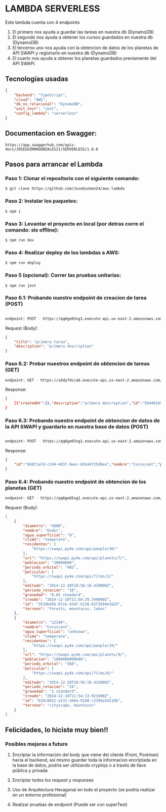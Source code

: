 # LAMBDA SERVERLESS

Este lambda cuenta con 4 endpoints
1. El primero nos ayuda a guardar las tareas en nuestra db (DynamoDB)
2. El segundo nos ayuda a obtener los cursos guardados en nuestra db (DynamoDB)
3. El tercerno uno nos ayuda con la obtencion de datos de los planetas de API SWAPI y registrarlo en nuestra db (DynamoDB)
4. El cuarto nos ayuda a obtener los planetas guardados previamente del API SWAPI.

## Tecnologías usadas

```json
{
    "backend": "TypeScript",
    "cloud": "AWS",
    "db_no_relacional": "DynamoDB",
    "unit_test": "jest",
    "config_lambda": "serverless"
}
```
## Documentacion en Swagger:
```
https://app.swaggerhub.com/apis-docs/JOSEGUZMANGONZALES21/SERVERLESS/1.0.0
```


## Pasos para arrancar el Lambda

### Paso 1: Clonar el repositorio con el siguiente comando:
```
$ git clone https://github.com/JoseGuzman24/aws-lambda
```

### Paso 2: Instalar los paquetes:
```
$ npm i
```

### Paso 3: Levantar el proyecto en local (por detras corre el comando: sls offline):
```
$ npm run dev
```

### Paso 4: Realizar deploy de los lambdas a AWS:
```
$ npm run deploy
```

### Paso 5 (opcional): Correr las pruebas unitarias:
```
$ npm run jest
```

### Paso 6.1: Probando nuestro endpoint de creacion de tarea (POST)
```bash

endpoint: POST - https://qq6ge65xg1.execute-api.us-east-2.amazonaws.com/tasks
```
Request (Body):
```json
{
    "title": "primera tarea",
    "description": "primera description"
}
```
### Paso 6.2: Probar nuestros endpoint de obtencion de tareas (GET)
```bash
endpoint: GET - https://s6dyfdcca6.execute-api.us-east-2.amazonaws.com/dev/tasks
```
Response:
```json
{
    [{"createdAt":{},"description":"primera description","id":"56449169-1235-4607-abbd-2f9b37d81aa4","title":"primera tarea"},{"createdAt":{},"description":"primera description","id":"7f4e3a68-a4a1-40bc-8ff4-c14c0bf7b127","title":"primera tarea"}]
}
```
### Paso 6.3: Probando nuestro endpoint de obtencion de datos de la API SWAPI y guardarlo en nuestra base de datos (POST)
```bash

endpoint: POST - https://qq6ge65xg1.execute-api.us-east-2.amazonaws.com/star-wars
```
Response:
```json
{
    "id":"b68f1a7d-c244-4837-8eec-83b44725d8ea","nombre":"Coruscant","periodo_rotacion":"24","periodo_orbital":"368","diametro":"12240","clima":"temperate","gravedad":"1 standard","terreno":"cityscape, mountains","agua_superficial":"unknown","poblacion":"1000000000000","residentes":["https://swapi.py4e.com/api/people/34/"],"peliculas":["https://swapi.py4e.com/api/films/3/"],"creado":"2014-12-10T11:54:13.921000Z","editado":"2014-12-20T20:58:18.432000Z","url":"https://swapi.py4e.com/api/planets/9/"
}
```
### Paso 6.4: Probando nuestro endpoint de obtencion de los planetas (GET)
```bash
endpoint: GET - https://qq6ge65xg1.execute-api.us-east-2.amazonaws.com/star-wars
```
Request (Body):
```json
[
    {
        "diametro": "4900",
        "nombre": "Endor",
        "agua_superficial": "8",
        "clima": "temperate",
        "residentes": [
            "https://swapi.py4e.com/api/people/30/"
        ],
        "url": "https://swapi.py4e.com/api/planets/7/",
        "poblacion": "30000000",
        "periodo_orbital": "402",
        "peliculas": [
            "https://swapi.py4e.com/api/films/3/"
        ],
        "editado": "2014-12-20T20:58:18.429000Z",
        "periodo_rotacion": "18",
        "gravedad": "0.85 standard",
        "creado": "2014-12-10T11:50:29.349000Z",
        "id": "3534b45b-87cb-4347-b116-63f3594e1625",
        "terreno": "forests, mountains, lakes"
    },
    {
        "diametro": "12240",
        "nombre": "Coruscant",
        "agua_superficial": "unknown",
        "clima": "temperate",
        "residentes": [
            "https://swapi.py4e.com/api/people/34/"
        ],
        "url": "https://swapi.py4e.com/api/planets/9/",
        "poblacion": "1000000000000",
        "periodo_orbital": "368",
        "peliculas": [
            "https://swapi.py4e.com/api/films/6/"
        ],
        "editado": "2014-12-20T20:58:18.432000Z",
        "periodo_rotacion": "24",
        "gravedad": "1 standard",
        "creado": "2014-12-10T11:54:13.921000Z",
        "id": "628c8812-a131-449a-9100-c239da34219b",
        "terreno": "cityscape, mountains"
    }
]
```
## Felicidades, lo hiciste muy bien!!

### Posibles mejoras a futuro

1. Encriptar la información del body que viene del cliente (Front, Postman) hacía el backend, así mismo guardar toda la informacion encriptada en la base de datos, podría ser utilizando cryptojs o a través de llave pública y privada

2. Encriptar todos los request y responses

3. Uso de Arquitectura Hexagonal en todo el proyecto (se podría realizar en un entorno profesional)

4. Realizar pruebas de endpoint (Puede ser con superTest)
